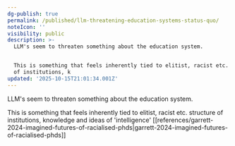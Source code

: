 ```yaml
---
dg-publish: true
permalink: /published/llm-threatening-education-systems-status-quo/
noteIcon: ''
visibility: public
description: >-
  LLM's seem to threaten something about the education system. 


  This is something that feels inherently tied to elitist, racist etc. structure
  of institutions, k
updated: '2025-10-15T21:01:34.001Z'
---
```


LLM's seem to threaten something about the education system. 

This is something that feels inherently tied to elitist, racist etc. structure of institutions, knowledge and ideas of 'intelligence' 
[[references/garrett-2024-imagined-futures-of-racialised-phds\|garrett-2024-imagined-futures-of-racialised-phds]]
